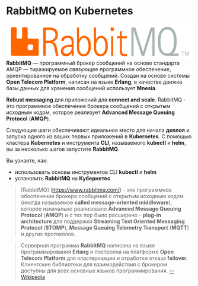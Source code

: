 # RabbitMQ on Kubernetes #

<img align="right" src="./assets/rabbitmq.png">

**RabbitMQ** — программный брокер сообщений на основе стандарта AMQP — тиражируемое связующее программное обеспечение, ориентированное на обработку сообщений. Создан на основе системы **Open Telecom Platform**, написан на языке **Erlang**, в качестве движка базы данных для хранения сообщений использует **Mnesia**. 

**Robust messaging** для приложений для **connect and scale**. RabbitMQ - это программное обеспечение брокера сообщений с открытым исходным кодом, которое реализует **Advanced Message Queuing Protocol**  (**AMQP**).

Следующие шаги обеспечивают идеальное место для начала **деплоя** и запуска одного из ваших первых приложений в **Kubernetes**. С помощью кластера **Kubernetes** и инструмента **CLI**, называемого **kubectl** и **helm**, вы за несколько шагов запустите **RabbitMQ**.

Вы узнаете, как:

- использовать основы инструментов CLI **kubectl** и **helm**
- установить **RabbitMQ** на **Кубернетес**

> [RabbitMQ] (https://www.rabbitmq.com/) - это программное обеспечение брокера сообщений с открытым исходным кодом (иногда называемое **called message-oriented middleware**), которое изначально реализовало **Advanced Message Queuing Protocol** (**AMQP**) и с тех пор было расширено - **plug-in architecture** для поддержки **Streaming Text Oriented Messaging Protocol** (**STOMP**), **Message Queuing Telemetry Transport** (**MQTT**) и других протоколов.

> Серверная программа **RabbitMQ** написана на языке программирования **Erlang** и построена на платформе **Open Telecom Platform** для кластеризации и отработки отказа **failover**.  Клиентские библиотеки для взаимодействия с брокером доступны для всех основных языков программирования. [-- Wikipedia](https://en.wikipedia.org/wiki/RabbitMQ)